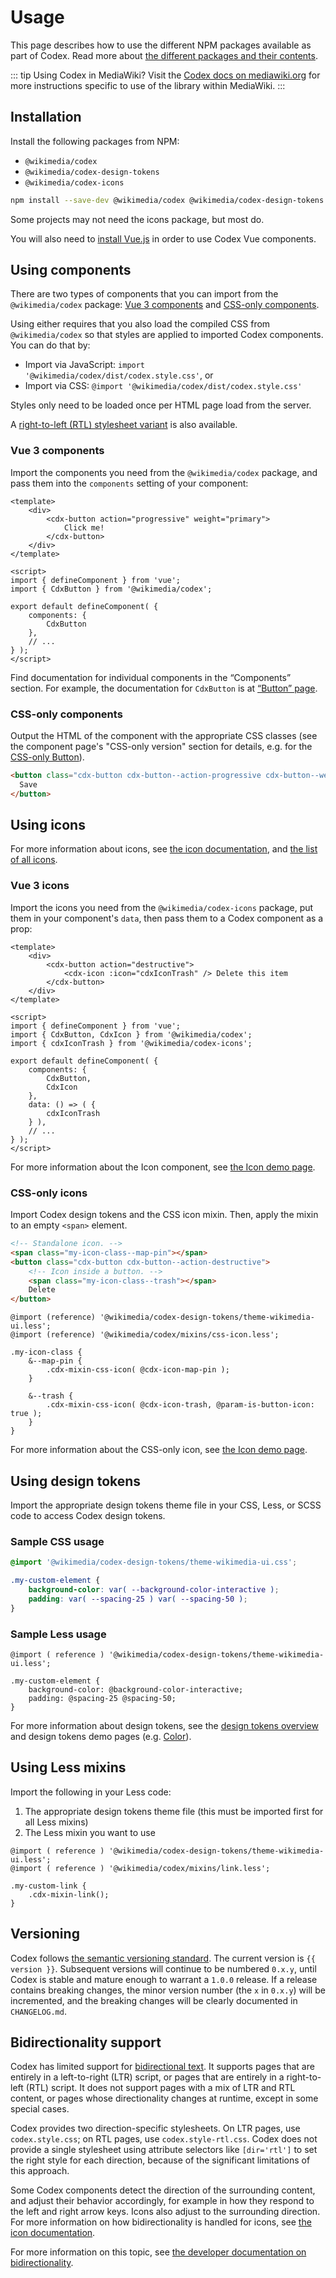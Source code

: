 <script setup>
import { version } from '../../../codex/package.json';
</script>

<style>
/* stylelint-disable selector-class-pattern */
</style>

# Usage

This page describes how to use the different NPM packages available as part of Codex. Read more about [the different packages and their contents](./packages.md).

::: tip Using Codex in MediaWiki?
Visit the [Codex docs on mediawiki.org](https://www.mediawiki.org/wiki/Codex) for more instructions
specific to use of the library within MediaWiki.
:::

## Installation
Install the following packages from NPM:
- `@wikimedia/codex`
- `@wikimedia/codex-design-tokens`
- `@wikimedia/codex-icons`
```bash
npm install --save-dev @wikimedia/codex @wikimedia/codex-design-tokens @wikimedia/codex-icons
```
Some projects may not need the icons package, but most do.

You will also need to [install Vue.js](https://vuejs.org/guide/quick-start.html) in order to use
Codex Vue components.

## Using components

There are two types of components that you can import from the `@wikimedia/codex` package: [Vue 3 components](#vue-3-components) and [CSS-only components](#css-only-components).

Using either requires that you also load the compiled CSS from `@wikimedia/codex` so that styles are applied to imported Codex components. You can do that by:

- Import via JavaScript: `import '@wikimedia/codex/dist/codex.style.css'`, or
- Import via CSS: `@import '@wikimedia/codex/dist/codex.style.css'`

Styles only need to be loaded once per HTML page load from the server.

A [right-to-left (RTL) stylesheet variant](#bidirectionality-support) is also available.

### Vue 3 components

Import the components you need from the `@wikimedia/codex` package, and pass them into the
`components` setting of your component:
```vue
<template>
	<div>
		<cdx-button action="progressive" weight="primary">
			Click me!
		</cdx-button>
	</div>
</template>

<script>
import { defineComponent } from 'vue';
import { CdxButton } from '@wikimedia/codex';

export default defineComponent( {
	components: {
		CdxButton
	},
	// ...
} );
</script>
```

Find documentation for individual components in the “Components” section. For example,
the documentation for `CdxButton` is at [“Button” page](../components/demos/button.md).

### CSS-only components

Output the HTML of the component with the appropriate CSS classes (see the component page's
"CSS-only version" section for details, e.g. for the [CSS-only Button](../components/demos/button.md#css-only-version)).

```html
<button class="cdx-button cdx-button--action-progressive cdx-button--weight-primary">
  Save
</button>
```

## Using icons

For more information about icons, see [the icon documentation](../icons/overview.md), and
[the list of all icons](../icons/all-icons.md).

### Vue 3 icons
Import the icons you need from the `@wikimedia/codex-icons` package, put them in your component's
`data`, then pass them to a Codex component as a prop:
```vue
<template>
	<div>
		<cdx-button action="destructive">
			<cdx-icon :icon="cdxIconTrash" /> Delete this item
		</cdx-button>
	</div>
</template>

<script>
import { defineComponent } from 'vue';
import { CdxButton, CdxIcon } from '@wikimedia/codex';
import { cdxIconTrash } from '@wikimedia/codex-icons';

export default defineComponent( {
	components: {
		CdxButton,
		CdxIcon
	},
	data: () => ( {
		cdxIconTrash
	} ),
	// ...
} );
</script>
```

For more information about the Icon component, see [the Icon demo page](../components/demos/icon.md).

### CSS-only icons
Import Codex design tokens and the CSS icon mixin. Then, apply the mixin to an empty `<span>`
element.

```html
<!-- Standalone icon. -->
<span class="my-icon-class--map-pin"></span>
<button class="cdx-button cdx-button--action-destructive">
	<!-- Icon inside a button. -->
	<span class="my-icon-class--trash"></span>
	Delete
</button>
```

```less
@import (reference) '@wikimedia/codex-design-tokens/theme-wikimedia-ui.less';
@import (reference) '@wikimedia/codex/mixins/css-icon.less';

.my-icon-class {
	&--map-pin {
		.cdx-mixin-css-icon( @cdx-icon-map-pin );
	}

	&--trash {
		.cdx-mixin-css-icon( @cdx-icon-trash, @param-is-button-icon: true );
	}
}
```

For more information about the CSS-only icon, see [the Icon demo page](../components/demos/icon.md#css-only-version).

## Using design tokens
Import the appropriate design tokens theme file in your CSS, Less, or SCSS code to access Codex
design tokens.

### Sample CSS usage

```css
@import '@wikimedia/codex-design-tokens/theme-wikimedia-ui.css';

.my-custom-element {
	background-color: var( --background-color-interactive );
	padding: var( --spacing-25 ) var( --spacing-50 );
}
```

### Sample Less usage

```less
@import ( reference ) '@wikimedia/codex-design-tokens/theme-wikimedia-ui.less';

.my-custom-element {
	background-color: @background-color-interactive;
	padding: @spacing-25 @spacing-50;
}
```

For more information about design tokens, see the [design tokens overview](../design-tokens/overview.md)
and design tokens demo pages (e.g. [Color](../design-tokens/color.md)).

## Using Less mixins
Import the following in your Less code:
1. The appropriate design tokens theme file (this must be imported first for all Less mixins)
2. The Less mixin you want to use

```less
@import ( reference ) '@wikimedia/codex-design-tokens/theme-wikimedia-ui.less';
@import ( reference ) '@wikimedia/codex/mixins/link.less';

.my-custom-link {
	.cdx-mixin-link();
}
```

## Versioning
Codex follows [the semantic versioning standard](https://semver.org/). The current version is
`{{ version }}`. Subsequent versions will continue to be numbered `0.x.y`, until Codex is stable
and mature enough to warrant a `1.0.0` release. If a release contains breaking changes, the
minor version number (the `x` in `0.x.y`) will be incremented, and the breaking changes will
be clearly documented in `CHANGELOG.md`.

## Bidirectionality support
Codex has limited support for [bidirectional text](https://en.wikipedia.org/wiki/Bidirectional_text).
It supports pages that are entirely in a left-to-right (LTR) script, or pages that are entirely
in a right-to-left (RTL) script. It does not support pages with a mix of LTR and RTL
content, or pages whose directionality changes at runtime, except in some special cases.

Codex provides two direction-specific stylesheets. On LTR pages, use `codex.style.css`; on RTL
pages, use `codex.style-rtl.css`. Codex does not provide a single stylesheet using attribute
selectors like `[dir='rtl']` to set the right style for each direction, because of the significant
limitations of this approach.

Some Codex components detect the direction of the surrounding content, and adjust their behavior
accordingly, for example in how they respond to the left and right arrow keys. Icons also adjust
to the surrounding direction. For more information on how bidirectionality is handled for icons,
see [the icon documentation](../icons/overview.md#right-to-left-rtl-and-language-support).

For more information on this topic, see [the developer documentation on bidirectionality](../contributing/contributing-code/developing-components#bidirectional-script-support).

<style>
/* stylelint-enable selector-class-pattern */
</style>
